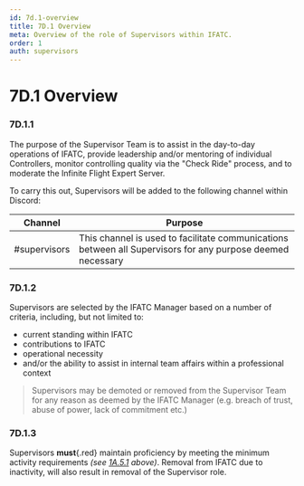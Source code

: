 ```yaml
---
id: 7d.1-overview
title: 7D.1 Overview
meta: Overview of the role of Supervisors within IFATC.
order: 1
auth: supervisors
---
```


# 7D.1 Overview



### 7D.1.1

The purpose of the Supervisor Team is to assist in the day-to-day operations of IFATC, provide leadership and/or mentoring of individual Controllers, monitor controlling quality via the "Check Ride" process, and to moderate the Infinite Flight Expert Server.



To carry this out, Supervisors will be added to the following channel within Discord:

| Channel      | Purpose                                                      |
| ------------ | ------------------------------------------------------------ |
| #supervisors | This channel is used to facilitate communications between all Supervisors for any purpose deemed necessary |



### 7D.1.2

Supervisors are selected by the IFATC Manager based on a number of criteria, including, but not limited to:



- current standing within IFATC
- contributions to IFATC
- operational necessity
- and/or the ability to assist in internal team affairs within a professional context



> Supervisors may be demoted or removed from the Supervisor Team for any reason as deemed by the IFATC Manager (e.g. breach of trust, abuse of power, lack of commitment etc.)



### 7D.1.3

Supervisors **must**{.red} maintain proficiency by meeting the minimum activity requirements *(see [1A.5.1](/guide/atc-manual/1a.-administration/1a.5-activity-requirements#1a.5.1) above)*. Removal from IFATC due to inactivity, will also result in removal of the Supervisor role.